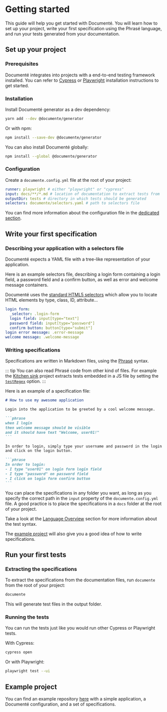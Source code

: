 # Getting started

This guide will help you get started with Documenté. You will learn how to set up your project, write your first specification using the Phrasé language, and run your tests generated from your documentation.

## Set up your project

### Prerequisites

Documenté integrates into projects with a end-to-end testing framework installed. You can refer to [Cypress](https://docs.cypress.io/guides/getting-started/installing-cypress) or [Playwright](https://playwright.dev/docs/intro) installation instructions to get started.

### Installation

Install Documenté generator as a dev dependency:

```bash
yarn add --dev @documente/generator
```

Or with npm:

```bash
npm install --save-dev @documente/generator
```

You can also install Documenté globally:

```bash
npm install --global @documente/generator
```

### Configuration

Create a `documente.config.yml` file at the root of your project:

```yaml
runner: playwright # either "playwright" or "cypress"
input: docs/**/*.md # location of documentation to extract tests from
outputDir: tests # directory in which tests should be generated
selectors: documente/selectors.yaml # path to selectors file
```

You can find more information about the configuration file in the [dedicated section](/cli-configuration).

## Write your first specification

### Describing your application with a selectors file

Documenté expects a YAML file with a tree-like representation of your application.

Here is an example selectors file, describing a login form containing a login field, a password field and a confirm button, as well as error and welcome message containers.

Documenté uses the [standard HTML5 selectors](https://drafts.csswg.org/selectors/) which allow you to locate HTML elements by type, class, ID, attribute...

```yaml
login form:
  _selector: .login-form
  login field: input[type="text"]
  password field: input[type="password"]
  confirm button: button[type="submit"]
login error message: .error-message
welcome message: .welcome-message
```

### Writing specifications

Specifications are written in Markdown files, using the [Phrasé](https://github.com/documente/phrase) syntax.

::: tip
You can also read Phrasé code from other kind of files.
For example the [Kitchen sink](https://documente.github.io/kitchen-sink/) project extracts tests embedded in a JS file
by setting the [`testRegex`](/cli-configuration#testregex) option.
:::


Here is an example of a specification file:

````markdown
# How to use my awesome application

Login into the application to be greeted by a cool welcome message.

```phrase
when I login
then welcome message should be visible
and it should have text "Welcome, user01!"
```

In order to login, simply type your username and password in the login form
and click on the login button.

```phrase
In order to login:
- I type "user01" on login form login field
- I type "password" on password field
- I click on login form confirm button
```
````

You can place the specifications in any folder you want, as long as you specify the correct path in the `input` property of the `documente.config.yml` file.
A good practice is to place the specifications in a `docs` folder at the root of your project.

Take a look at the [Language Overview](/language-overview) section for more information about the test syntax.

The [example project](https://github.com/documente/example-sut) will also give you a good idea of how to write specifications.

## Run your first tests

### Extracting the specifications

To extract the specifications from the documentation files, run `documente` from the root of your project:

```bash
documente
```

This will generate test files in the output folder.

### Running the tests

You can run the tests just like you would run other Cypress or Playwright tests.

With Cypress:

```bash
cypress open
```

Or with Playwright:

```bash
playwright test --ui
```

## Example project

You can find an example repository [here](https://github.com/documente/example-sut) with a simple application, a Documenté configuration, and a set of specifications.
